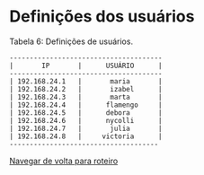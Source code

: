 # Definições dos usuários

Tabela 6: Definições de usuários.

```
--------------------------------------
|       IP       |      USUÁRIO      |
--------------------------------------
| 192.168.24.1   |       maria       |
| 192.168.24.2   |       izabel      |
| 192.168.24.3   |       marta       |
| 192.168.24.4   |      flamengo     |
| 192.168.24.5   |      debora       |
| 192.168.24.6   |      nycolli      |
| 192.168.24.7   |       julia       | 
| 192.168.24.8   |     victoria      | 
-------------------------------------
```

[Navegar de volta para roteiro](https://github.com/martanascimento1/Projeto-redes-bimestre2/blob/372cbc216c101e3220fb88247424560dca27a668/README.md)
